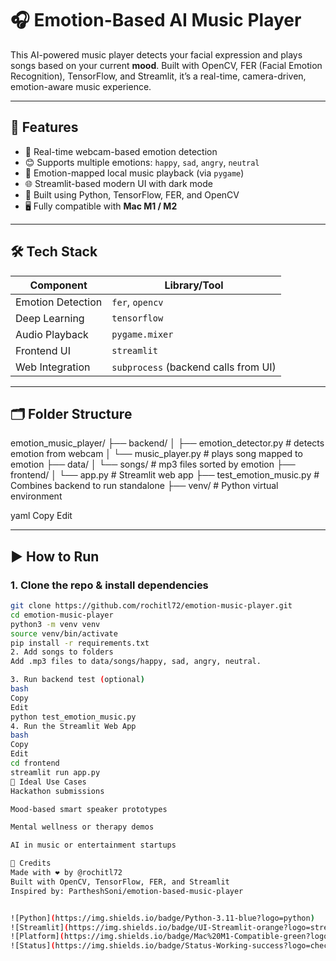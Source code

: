 # 🎧 Emotion-Based AI Music Player

This AI-powered music player detects your facial expression and plays songs based on your current **mood**. Built with OpenCV, FER (Facial Emotion Recognition), TensorFlow, and Streamlit, it’s a real-time, camera-driven, emotion-aware music experience.

---

## 🌟 Features

- 🎥 Real-time webcam-based emotion detection
- 😊 Supports multiple emotions: `happy`, `sad`, `angry`, `neutral`
- 🎵 Emotion-mapped local music playback (via `pygame`)
- 🌐 Streamlit-based modern UI with dark mode
- 🧠 Built using Python, TensorFlow, FER, and OpenCV
- 🖥️ Fully compatible with **Mac M1 / M2**

---

## 🛠️ Tech Stack

| Component         | Library/Tool       |
|-------------------|--------------------|
| Emotion Detection | `fer`, `opencv`    |
| Deep Learning     | `tensorflow`       |
| Audio Playback    | `pygame.mixer`     |
| Frontend UI       | `streamlit`        |
| Web Integration   | `subprocess` (backend calls from UI)

---

## 🗂️ Folder Structure

emotion_music_player/ ├── backend/ │ ├── emotion_detector.py # detects emotion from webcam │ └── music_player.py # plays song mapped to emotion ├── data/ │ └── songs/ # mp3 files sorted by emotion ├── frontend/ │ └── app.py # Streamlit web app ├── test_emotion_music.py # Combines backend to run standalone ├── venv/ # Python virtual environment

yaml
Copy
Edit

---

## ▶️ How to Run

### 1. Clone the repo & install dependencies
```bash
git clone https://github.com/rochitl72/emotion-music-player.git
cd emotion-music-player
python3 -m venv venv
source venv/bin/activate
pip install -r requirements.txt
2. Add songs to folders
Add .mp3 files to data/songs/happy, sad, angry, neutral.

3. Run backend test (optional)
bash
Copy
Edit
python test_emotion_music.py
4. Run the Streamlit Web App
bash
Copy
Edit
cd frontend
streamlit run app.py
🎯 Ideal Use Cases
Hackathon submissions

Mood-based smart speaker prototypes

Mental wellness or therapy demos

AI in music or entertainment startups

🤝 Credits
Made with ❤️ by @rochitl72
Built with OpenCV, TensorFlow, FER, and Streamlit
Inspired by: PartheshSoni/emotion-based-music-player


![Python](https://img.shields.io/badge/Python-3.11-blue?logo=python)
![Streamlit](https://img.shields.io/badge/UI-Streamlit-orange?logo=streamlit)
![Platform](https://img.shields.io/badge/Mac%20M1-Compatible-green?logo=apple)
![Status](https://img.shields.io/badge/Status-Working-success?logo=checkmarx)
